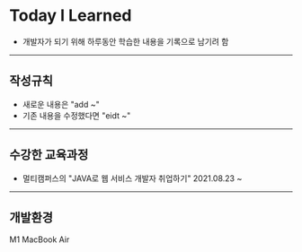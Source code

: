 # Today I Learned

- 개발자가 되기 위해 하루동안 학습한 내용을 기록으로 남기려 함

-------

## 작성규칙

- 새로운 내용은 "add ~"
- 기존 내용을 수정했다면 "eidt ~"

-----

## 수강한 교육과정

- 멀티캠퍼스의 "JAVA로 웹 서비스 개발자 취업하기" 2021.08.23 ~

----

## 개발환경

M1 MacBook Air

